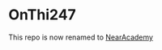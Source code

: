 # OnThi247

This repo is now renamed to [NearAcademy]

[NearAcademy]: https://github.com/NearHuscarl/nearacademy/
